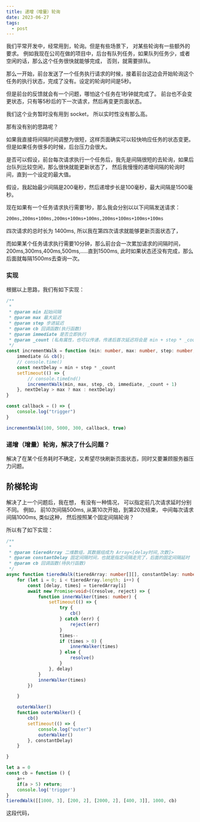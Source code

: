 ```yaml
---
title: 递增（增量）轮询
date: 2023-06-27
tags:
  - post
---
```


我们平常开发中，经常用到，轮询。但是有些场景下， 对某些轮询有一些额外的要求。 例如我现在公司在做的项目中，后台有队列任务，如果队列任务少，或者空闲的话，那么这个任务很快就能够完成， 否则，就需要排队。

那么一开始，前台发送了一个任务执行请求的时候，接着前台这边会开始轮询这个任务的执行状态，完成了没有。设定的轮询时间是5秒。

但是前台的反馈就会有一个问题，哪怕这个任务在1秒钟就完成了。 前台也不会变更状态，只有等5秒后的下一次请求，然后再变更页面状态。

我们这个业务暂时没有用到 socket， 所以实时性没有那么高。

那有没有别的思路呢？

如果我直接将间隔时间调整为很短，这样页面确实可以较快响应任务的状态变更。 但是如果任务很多的时候，后台压力会很大。

是否可以假设，前台每次请求执行一个任务后，我先是间隔很短的去轮询，如果后台队列比较空闲，那么很快就能更新状态了， 然后我慢慢的递增间隔的轮询时间，直到一个设定的最大值。

假设，我起始最少间隔是200毫秒，然后递增步长是100毫秒，最大间隔是1500毫秒。

现在如果有一个任务请求执行需要1秒，那么我会分别以以下间隔发送请求：

```bash
200ms,200ms+100ms,200ms+100ms+100ms,200ms+100ms+100ms+100ms
```

四次请求的总时长为 1400ms, 所以我在第四次请求就能够更新页面状态了，

而如果某个任务请求执行需要10分钟，那么前台会一次累加请求的间隔时间，200ms,300ms,400ms,500ms,.....直到1500ms, 此时如果状态还没有完成，那么后面就每隔1500ms去查询一次。

### 实现

根据以上思路，我们有如下实现：

```ts
/**
 *
 * @param min 起始间隔
 * @param max 最大延迟
 * @param step 步进延迟
 * @param cb 回调函数(执行函数)
 * @param immediate 是否立即执行
 * @param _count (私有属性，也可以传递，传递后首次延迟将会是 min + step * _count)
 */
const incrementWalk = function (min: number, max: number, step: number, cb: () => void, immediate = false, _count = 0) {
    immediate && cb();
    // console.time()
    const nextDelay = min + step * _count
    setTimeout(() => {
        // console.timeEnd()
        incrementWalk(min, max, step, cb, immediate, _count + 1)
    }, nextDelay > max ? max : nextDelay)
}

const callback = () => {
    console.log("trigger")
}

incrementWalk(100, 5000, 300, callback, true)
```

### 递增（增量）轮询，解决了什么问题？

解决了在某个任务耗时不确定，又希望尽快刷新页面状态，同时又要兼顾服务器压力问题。

## 阶梯轮询

解决了上一个问题后，我在想， 有没有一种情况， 可以指定前几次请求延时分别不同。 例如， 前10次间隔500ms, 从第10次开始，到第20次结束， 中间每次请求间隔1000ms, 类似这种， 然后按照某个固定间隔轮询？

所以有了如下实现：

```ts
/**
 *
 * @param tieredArray 二维数组，其数据组成为 Array<[delay时间,次数]>
 * @param constantDelay 固定间隔时间，也就是指定间隔走完了，后面的固定间隔延时
 * @param cb 回调函数(待执行函数)
 */
async function tieredWalk(tieredArray: number[][], constantDelay: number, cb: () => void) {
    for (let i = 0; i < tieredArray.length; i++) {
        const [delay, times] = tieredArray[i]
        await new Promise<void>((resolve, reject) => {
            function innerWalker(times: number) {
                setTimeout(() => {
                    try {
                        cb()
                    } catch (err) {
                        reject(err)
                    }
                    times--
                    if (times > 0) {
                        innerWalker(times)
                    } else {
                        resolve()
                    }
                }, delay)
            }
            innerWalker(times)
        })

    }

    outerWalker()
    function outerWalker() {
        cb()
        setTimeout(() => {
            console.log("outer")
            outerWalker()
        }, constantDelay)
    }

}

let a = 0
const cb = function () {
    a++
    if(a > 5) return;
    console.log('trigger')
}
tieredWalk([[1000, 3], [200, 2], [2000, 2], [400, 3]], 1000, cb)
```

这段代码，
